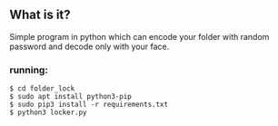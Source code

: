 ## What is it?
Simple program in python which can encode your folder
with random password and decode only with your face.
### running:
```
$ cd folder_lock
$ sudo apt install python3-pip
$ sudo pip3 install -r requirements.txt
$ python3 locker.py
```
